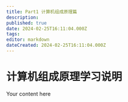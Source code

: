 ```yaml
---
title: Part1 计算机组成原理篇
description: 
published: true
date: 2024-02-25T16:11:04.000Z
tags: 
editor: markdown
dateCreated: 2024-02-25T16:11:04.000Z
---
```


# 计算机组成原理学习说明
Your content here